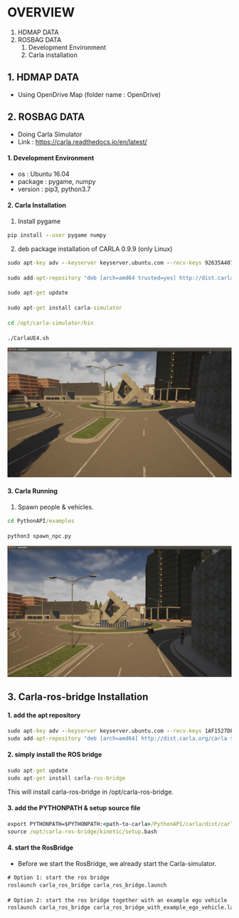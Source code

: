 # OVERVIEW

1. HDMAP DATA
2. ROSBAG DATA
    1. Development Environment
    2. Carla installation

## 1. HDMAP DATA
- Using OpenDrive Map (folder name : OpenDrive)

## 2. ROSBAG DATA
- Doing Carla Simulator
- Link : https://carla.readthedocs.io/en/latest/

#### 1. Development Environment
- os : Ubuntu 16.04
- package : pygame, numpy
- version : pip3, python3.7

#### 2. Carla Installation

1. Install pygame

```cmd
pip install --user pygame numpy
```

2. deb package installation of CARLA 0.9.9 (only Linux)

```cmd 
sudo apt-key adv --keyserver keyserver.ubuntu.com --recv-keys 92635A407F7A020C

sudo add-apt-repository "deb [arch=amd64 trusted=yes] http://dist.carla.org/carla-0.9.9/ all main"

sudo apt-get update

sudo apt-get install carla-simulator

cd /opt/carla-simulator/bin

./CarlaUE4.sh
```

![alt 1번이미지](/image/img1.png)

#### 3. Carla Running

1. Spawn people & vehicles.

```cmd
cd PythonAPI/examples

python3 spawn_npc.py
```

![alt 2번이미지](/image/img2.png)

## 3. Carla-ros-bridge Installation

#### 1. add the apt repository
```cmd
sudo apt-key adv --keyserver keyserver.ubuntu.com --recv-keys 1AF1527DE64CB8D9
sudo add-apt-repository "deb [arch=amd64] http://dist.carla.org/carla $(lsb_release -sc) main"
```
#### 2. simply install the ROS bridge
```cmd
sudo apt-get update
sudo apt-get install carla-ros-bridge
```
This will install carla-ros-bridge in /opt/carla-ros-bridge.

#### 3. add the PYTHONPATH & setup source file
```cmd
export PYTHONPATH=$PYTHONPATH:<path-to-carla>/PythonAPI/carla/dist/carla-<carla_version_and_arch>.egg
source /opt/carla-ros-bridge/kinetic/setup.bash
```

#### 4. start the RosBridge

- Before we start the RosBridge, we already start the Carla-simulator. 
```cmd
# Option 1: start the ros bridge
roslaunch carla_ros_bridge carla_ros_bridge.launch

# Option 2: start the ros bridge together with an example ego vehicle
roslaunch carla_ros_bridge carla_ros_bridge_with_example_ego_vehicle.launch
```

